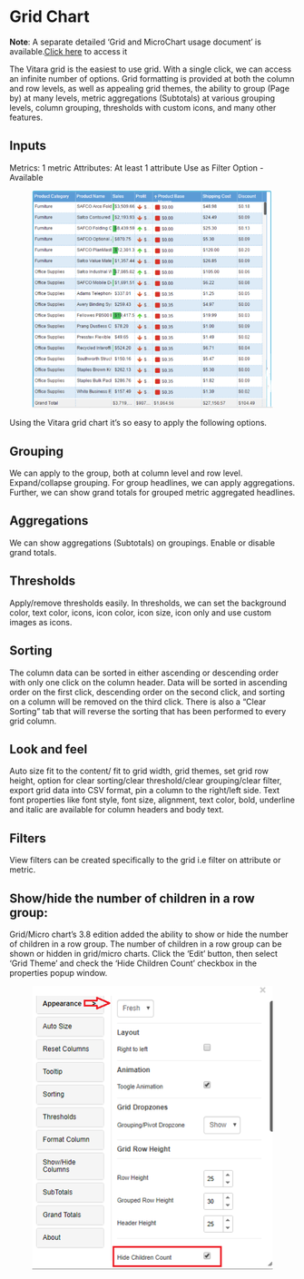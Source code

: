 # Grid Chart

**Note**: A separate detailed ‘Grid and MicroChart usage document’ is available.[Click here](https://docs.vitaracharts.com/grid-microchart-guide) to access it

The Vitara grid is the easiest to use grid. With a single click, we can access an infinite number of options. Grid formatting is provided at both the column and row levels, as well as appealing grid themes, the ability to group (Page by) at many levels, metric aggregations (Subtotals) at various grouping levels, column grouping, thresholds with custom icons, and many other features.

## Inputs <a href="#inputs" id="inputs"></a>

Metrics: 1 metric Attributes: At least 1 attribute Use as Filter Option - Available

<figure><img src="../.gitbook/assets/image10.png" alt=""><figcaption></figcaption></figure>

Using the Vitara grid chart it’s so easy to apply the following options.

## Grouping <a href="#grouping" id="grouping"></a>

We can apply to the group, both at column level and row level. Expand/collapse grouping. For group headlines, we can apply aggregations. Further, we can show grand totals for grouped metric aggregated headlines.

## Aggregations <a href="#aggregations" id="aggregations"></a>

We can show aggregations (Subtotals) on groupings. Enable or disable grand totals.

## Thresholds <a href="#thresholds" id="thresholds"></a>

Apply/remove thresholds easily. In thresholds, we can set the background color, text color, icons, icon color, icon size, icon only and use custom images as icons.

## Sorting <a href="#sorting" id="sorting"></a>

The column data can be sorted in either ascending or descending order with only one click on the column header. Data will be sorted in ascending order on the first click, descending order on the second click, and sorting on a column will be removed on the third click. There is also a “Clear Sorting” tab that will reverse the sorting that has been performed to every grid column.

## Look and feel <a href="#look-and-feel" id="look-and-feel"></a>

Auto size fit to the content/ fit to grid width, grid themes, set grid row height, option for clear sorting/clear threshold/clear grouping/clear filter, export grid data into CSV format, pin a column to the right/left side. Text font properties like font style, font size, alignment, text color, bold, underline and italic are available for column headers and body text.

## Filters <a href="#filters" id="filters"></a>

View filters can be created specifically to the grid i.e filter on attribute or metric.

## Show/hide the number of children in a row group: <a href="#showhide-the-number-of-children-in-a-row-group" id="showhide-the-number-of-children-in-a-row-group"></a>

Grid/Micro chart’s 3.8 edition added the ability to show or hide the number of children in a row group. The number of children in a row group can be shown or hidden in grid/micro charts. Click the ‘Edit’ button, then select ‘Grid Theme’ and check the ‘Hide Children Count’ checkbox in the properties popup window.

<figure><img src="../.gitbook/assets/Grid1.png" alt=""><figcaption></figcaption></figure>
